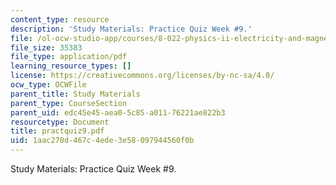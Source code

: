 ```yaml
---
content_type: resource
description: 'Study Materials: Practice Quiz Week #9.'
file: /ol-ocw-studio-app/courses/8-022-physics-ii-electricity-and-magnetism-fall-2002/1aac270d467c4ede3e58097944560f0b_practquiz9.pdf
file_size: 35383
file_type: application/pdf
learning_resource_types: []
license: https://creativecommons.org/licenses/by-nc-sa/4.0/
ocw_type: OCWFile
parent_title: Study Materials
parent_type: CourseSection
parent_uid: edc45e45-aea0-5c85-a011-76221ae822b3
resourcetype: Document
title: practquiz9.pdf
uid: 1aac270d-467c-4ede-3e58-097944560f0b
---
```

Study Materials: Practice Quiz Week #9.